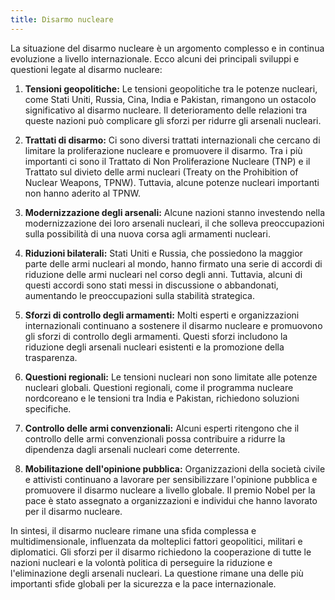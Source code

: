 ```yaml
---
title: Disarmo nucleare
---
```

La situazione del disarmo nucleare è un argomento complesso e in continua evoluzione a livello internazionale. Ecco alcuni dei principali sviluppi e questioni legate al disarmo nucleare:

1. **Tensioni geopolitiche:** Le tensioni geopolitiche tra le potenze nucleari, come Stati Uniti, Russia, Cina, India e Pakistan, rimangono un ostacolo significativo al disarmo nucleare. Il deterioramento delle relazioni tra queste nazioni può complicare gli sforzi per ridurre gli arsenali nucleari.

2. **Trattati di disarmo:** Ci sono diversi trattati internazionali che cercano di limitare la proliferazione nucleare e promuovere il disarmo. Tra i più importanti ci sono il Trattato di Non Proliferazione Nucleare (TNP) e il Trattato sul divieto delle armi nucleari (Treaty on the Prohibition of Nuclear Weapons, TPNW). Tuttavia, alcune potenze nucleari importanti non hanno aderito al TPNW.

3. **Modernizzazione degli arsenali:** Alcune nazioni stanno investendo nella modernizzazione dei loro arsenali nucleari, il che solleva preoccupazioni sulla possibilità di una nuova corsa agli armamenti nucleari.

4. **Riduzioni bilaterali:** Stati Uniti e Russia, che possiedono la maggior parte delle armi nucleari al mondo, hanno firmato una serie di accordi di riduzione delle armi nucleari nel corso degli anni. Tuttavia, alcuni di questi accordi sono stati messi in discussione o abbandonati, aumentando le preoccupazioni sulla stabilità strategica.

5. **Sforzi di controllo degli armamenti:** Molti esperti e organizzazioni internazionali continuano a sostenere il disarmo nucleare e promuovono gli sforzi di controllo degli armamenti. Questi sforzi includono la riduzione degli arsenali nucleari esistenti e la promozione della trasparenza.

6. **Questioni regionali:** Le tensioni nucleari non sono limitate alle potenze nucleari globali. Questioni regionali, come il programma nucleare nordcoreano e le tensioni tra India e Pakistan, richiedono soluzioni specifiche.

7. **Controllo delle armi convenzionali:** Alcuni esperti ritengono che il controllo delle armi convenzionali possa contribuire a ridurre la dipendenza dagli arsenali nucleari come deterrente.

8. **Mobilitazione dell'opinione pubblica:** Organizzazioni della società civile e attivisti continuano a lavorare per sensibilizzare l'opinione pubblica e promuovere il disarmo nucleare a livello globale. Il premio Nobel per la pace è stato assegnato a organizzazioni e individui che hanno lavorato per il disarmo nucleare.

In sintesi, il disarmo nucleare rimane una sfida complessa e multidimensionale, influenzata da molteplici fattori geopolitici, militari e diplomatici. Gli sforzi per il disarmo richiedono la cooperazione di tutte le nazioni nucleari e la volontà politica di perseguire la riduzione e l'eliminazione degli arsenali nucleari. La questione rimane una delle più importanti sfide globali per la sicurezza e la pace internazionale.
